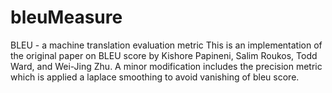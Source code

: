 # bleuMeasure
BLEU - a machine translation evaluation metric
This is an implementation of the original paper on BLEU score by Kishore Papineni, Salim Roukos, Todd Ward, and Wei-Jing Zhu.
A minor modification includes the precision metric which is applied a laplace smoothing to avoid vanishing of bleu score.
